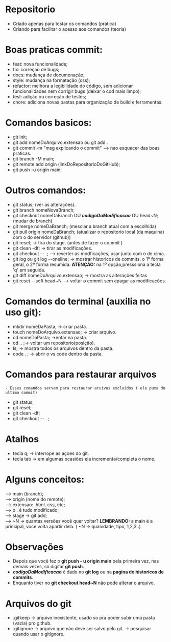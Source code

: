 # Repositorio 
- Criado apenas para testar os comandos (pratica)
- Criando para facilitar o acesso aos comandos (teoria)

# Boas praticas commit:
- feat: nova funcionalidade;
- fix: correçao de bugs;
- docs: mudança de documenação;
- style: mudança na formatação (css);
- refactor: melhora a legibilidade do código, sem adicionar funcionalidades nem corrigir bugs (deixar o cod mais limpo);
- test: adição ou correção de testes;
- chore: adiciona novas pastas para organização de build e ferramentas.

# Comandos basicos:
- git init;
- git add nomeDoArquivo.extensao ou git add . 
- git commit -m "msg explicando o commit" --> nao esquecer das boas praticas.
- git branch -M main;
- git remote add origin (linkDoRepositorioDoGitHub);
- git push -u origin main;

# Outros comandos:
- git status; (ver as alterações).
- git branch nomeNovaBranch;
- git checkout nomeDaBranch OU **_codigoDaModificacao_** OU head~N; (mudar de branch)
- git merge nomeDaBranch; (mesclar a branch atual com a escolhida)
- git pull origin nomeDaBranch; (atualizar o repositorio local (da maquina) com o do servidor (github))
- git reset; -> tira do stage. (antes de fazer o commit )
- git clean -df; -> tirar as modificações.
- git checkout -- .; --> reverter as modficações, usar junto com o de cima.
- git log ou git log --oneline; -> mostrar historicos de commits, o 1º forma geral, o 2º forma resumida. **ATENÇÃO:** na 1º opção,presssiona a tecla 'q' em seguida.
- git diff nomeDoArquivo.extensao; -> mostra as alterações feitas
- git reset --soft head~N --> voltar o commit sem apagar as modificações.

# Comandos do terminal (auxilia no uso git):
- mkdir nomeDaPasta; -> criar pasta.
- touch nomeDoArquivo.extensao; -> criar arquivo.
- cd nomeDaPasta; ->entar na pasta.
- cd .. ;-> voltar um repositorio(posição).
- ls; -> mostra todos os arquivos dentro da pasta.
- code . ; -> abrir o vs code dentro da pasta.

# Comandos para restaurar arquivos
    - Esses comandos servem para restaurar aruivos excluidos ( ele puxa do ultimo commit)
- git status; 
- git reset;
- git clean -df;
- git checkout -- . ;

# Atalhos
- tecla q; -> interrope as açoes do git.
- tecla tab -> em algumas ocasiões ela incrementa/completa o nome.

# Alguns conceitos:
--> main (branch); <br>
--> origin (nome do remote); <br>
--> extensao: .html. css, etc;<br>
--> o . é tudo modificado; <br>
--> stage -> git add; <br>
--> ~N -> quantas versões você quer voltar? **LEMBRANDO:** a main é a principal, voce volta apartir dela. ( ~N -> quanidade, tipo, 1,2,3..)

# Observações
- Depois que você fez o **git push - u origin main** pela primeira vez, nas demais vezes, só digitar **git push**.
- **_codigoDaModificacao_** é dado no **git log** ou na **pagina do historicos de commits**.
- Enquanto tiver no **git checkout head~N** não pode alterar o arquivo.

# Arquivos do git
- .gitkeep -> arquivo inexistente, usado so pra poder subir uma pasta (vazia) pro github.
- .gitignore -> arquivo que não deve ser salvo pelo git. -> pesquisar quando usar o gitignore.

